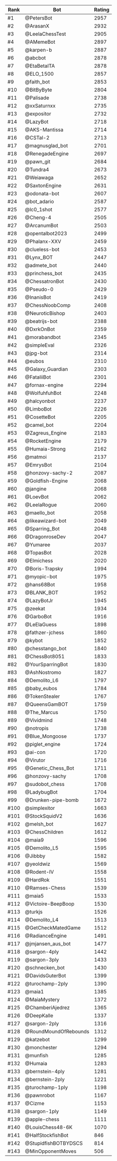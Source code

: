 Rank|Bot|Rating
---|---|---
#1|@PetersBot|2957
#2|@ArasanX|2932
#3|@LeelaChessTest|2905
#4|@AMemeBot|2897
#5|@karpen-b|2887
#6|@abcbot|2878
#7|@EtaBetaITA|2878
#8|@ELO_1500|2857
#9|@faith_bot|2853
#10|@BitByByte|2804
#11|@Palisade|2738
#12|@xxSaturnxx|2735
#13|@expositor|2732
#14|@LazyBot|2718
#15|@AKS-Mantissa|2714
#16|@CSTal-2|2713
#17|@magnusglad_bot|2701
#18|@RenegadeEngine|2697
#19|@pawn_git|2684
#20|@Tundra4|2673
#21|@Weiawaga|2652
#22|@SaxtonEngine|2631
#23|@odonata-bot|2607
#24|@bot_adario|2587
#25|@lc0_1shot|2577
#26|@Cheng-4|2505
#27|@ArcanumBot|2503
#28|@opentalbot2023|2499
#29|@Phalanx-XXV|2459
#30|@clueless-bot|2453
#31|@Lynx_BOT|2447
#32|@admete_bot|2440
#33|@princhess_bot|2435
#34|@ChessatronBot|2430
#35|@Pseudo-0|2429
#36|@InanisBot|2419
#37|@ChessNoobComp|2408
#38|@NeuroticBishop|2403
#39|@beatrijs-bot|2388
#40|@DxrkOnBot|2359
#41|@morabandbot|2345
#42|@simpleEval|2326
#43|@jpg-bot|2314
#44|@eubos|2310
#45|@Galaxy_Guardian|2303
#46|@FataliiBot|2301
#47|@fornax-engine|2294
#48|@WolfuhfuhBot|2248
#49|@halcyonbot|2237
#50|@LimboBot|2226
#51|@CosetteBot|2205
#52|@camel_bot|2204
#53|@Zagreus_Engine|2183
#54|@RocketEngine|2179
#55|@Humaia-Strong|2162
#56|@matmoi|2137
#57|@EmrysBot|2104
#58|@honzovy-sachy-2|2087
#59|@Goldfish-Engine|2068
#60|@jangine|2068
#61|@LoevBot|2062
#62|@LeelaRogue|2060
#63|@maello_bot|2058
#64|@likeawizard-bot|2049
#65|@Sparring_Bot|2048
#66|@DragonroseDev|2047
#67|@Yumaree|2037
#68|@TopasBot|2028
#69|@Elmichess|2020
#70|@Boris-Trapsky|1994
#71|@myopic-bot|1975
#72|@hans68Bot|1958
#73|@BLANK_BOT|1952
#74|@LazyBotJr|1945
#75|@zeekat|1934
#76|@GarboBot|1916
#77|@LeElaGuess|1898
#78|@fathzer-jchess|1860
#79|@kybot|1852
#80|@chesstango_bot|1840
#81|@ChessBot8051|1833
#82|@YourSparringBot|1830
#83|@AshNostromo|1827
#84|@Demolito_L6|1797
#85|@baby_eubos|1784
#86|@TokenStealer|1767
#87|@QueensGamBOT|1759
#88|@The_Marcus|1750
#89|@Vividmind|1748
#90|@notropis|1738
#91|@Blue_Mongoose|1737
#92|@piglet_engine|1724
#93|@ai-con|1720
#94|@Virutor|1716
#95|@Genetic_Chess_Bot|1711
#96|@honzovy-sachy|1708
#97|@sudobot_chess|1708
#98|@LadybugBot|1704
#99|@Drunken-pipe-bomb|1672
#100|@simplexitor|1663
#101|@StockSquidV2|1636
#102|@melsh_bot|1627
#103|@ChessChildren|1612
#104|@maia9|1596
#105|@Demolito_L5|1595
#106|@Jibbby|1582
#107|@yeoldwiz|1569
#108|@Rodent-IV|1558
#109|@HardRok|1551
#110|@Ramses-Chess|1539
#111|@maia5|1533
#112|@Victoire-BeepBoop|1530
#113|@turkjs|1526
#114|@Demolito_L4|1513
#115|@GetCheckMatedGame|1512
#116|@RadianceEngine|1491
#117|@jmjansen_aus_bot|1477
#118|@sargon-4ply|1442
#119|@sargon-3ply|1433
#120|@schnecken_bot|1430
#121|@DavidsGuterBot|1399
#122|@turochamp-2ply|1390
#123|@maia1|1385
#124|@MaiaMystery|1372
#125|@ChamberiAjedrez|1365
#126|@DeepKalle|1337
#127|@sargon-2ply|1316
#128|@RoundMoundOfRebounds|1312
#129|@katzebot|1299
#130|@monchester|1294
#131|@munfish|1285
#132|@Humaia|1283
#133|@bernstein-4ply|1281
#134|@bernstein-2ply|1221
#135|@turochamp-1ply|1198
#136|@pawnrobot|1167
#137|@Cizme|1153
#138|@sargon-1ply|1149
#139|@apple-chess|1111
#140|@LouisChess48-6K|1070
#141|@HalfStockfishBot|846
#142|@StupidfishBOTBYDSCS|814
#143|@MinOpponentMoves|506
